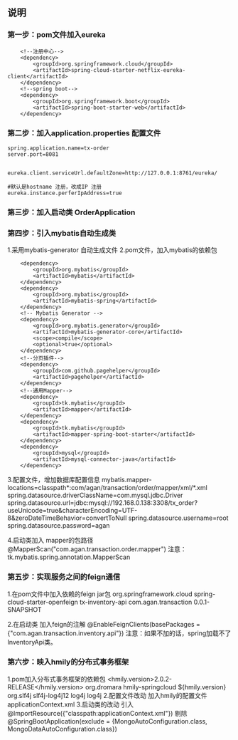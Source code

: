 ## 说明

### 第一步：pom文件加入eureka
        <!--注册中心-->
        <dependency>
            <groupId>org.springframework.cloud</groupId>
            <artifactId>spring-cloud-starter-netflix-eureka-client</artifactId>
        </dependency>
        <!--spring boot-->
        <dependency>
            <groupId>org.springframework.boot</groupId>
            <artifactId>spring-boot-starter-web</artifactId>
        </dependency>

    
### 第二步：加入application.properties 配置文件
```
spring.application.name=tx-order
server.port=8081


eureka.client.serviceUrl.defaultZone=http://127.0.0.1:8761/eureka/

#默认是hostname 注册，改成IP 注册
eureka.instance.perferIpAddress=true
```

### 第三步：加入启动类 OrderApplication


### 第四步：引入mybatis自动生成类 
1.采用mybatis-generator 自动生成文件
2.pom文件，加入mybatis的依赖包
  <!--Mybatis-->
        <dependency>
            <groupId>org.mybatis</groupId>
            <artifactId>mybatis</artifactId>
        </dependency>
        <dependency>
            <groupId>org.mybatis</groupId>
            <artifactId>mybatis-spring</artifactId>
        </dependency>
        <!-- Mybatis Generator -->
        <dependency>
            <groupId>org.mybatis.generator</groupId>
            <artifactId>mybatis-generator-core</artifactId>
            <scope>compile</scope>
            <optional>true</optional>
        </dependency>
        <!--分页插件-->
        <dependency>
            <groupId>com.github.pagehelper</groupId>
            <artifactId>pagehelper</artifactId>
        </dependency>
        <!--通用Mapper-->
        <dependency>
            <groupId>tk.mybatis</groupId>
            <artifactId>mapper</artifactId>
        </dependency>
        <dependency>
            <groupId>tk.mybatis</groupId>
            <artifactId>mapper-spring-boot-starter</artifactId>
        </dependency>
        <dependency>
            <groupId>mysql</groupId>
            <artifactId>mysql-connector-java</artifactId>
        </dependency>

3.配置文件，增加数据库配置信息
    mybatis.mapper-locations=classpath*:com/agan/transaction/order/mapper/xml/*.xml
    spring.datasource.driverClassName=com.mysql.jdbc.Driver
    spring.datasource.url=jdbc:mysql://192.168.0.138:3308/tx_order?useUnicode=true&characterEncoding=UTF-8&zeroDateTimeBehavior=convertToNull
    spring.datasource.username=root
    spring.datasource.password=agan
    
4.启动类加入 mapper的包路径
@MapperScan("com.agan.transaction.order.mapper")
注意：tk.mybatis.spring.annotation.MapperScan


### 第五步：实现服务之间的feign通信
1.在pom文件中加入依赖的feign jar包
       <!--feign 客户端 -->
        <dependency>
            <groupId>org.springframework.cloud</groupId>
            <artifactId>spring-cloud-starter-openfeign</artifactId>
        </dependency>
        <!--库存api-->
        <dependency>
            <artifactId>tx-inventory-api</artifactId>
            <groupId>com.agan.transaction</groupId>
            <version>0.0.1-SNAPSHOT</version>
        </dependency>
        
2.在启动类 加入feign的注解
    @EnableFeignClients(basePackages = {"com.agan.transaction.inventory.api"})
注意：如果不加的话，spring加载不了InventoryApi类。

### 第六步：映入hmily的分布式事务框架
1.pom加入分布式事务框架的依赖包
        <hmily.version>2.0.2-RELEASE</hmily.version>
        <!--hmily分布式事务框架-->
        <dependency>
            <groupId>org.dromara</groupId>
            <artifactId>hmily-springcloud</artifactId>
            <version>${hmily.version}</version>
            <exclusions>
                <exclusion>
                    <groupId>org.slf4j</groupId>
                    <artifactId>slf4j-log4j12</artifactId></exclusion>
                <exclusion>
                    <groupId>log4j</groupId>
                    <artifactId>log4j</artifactId>
                </exclusion>
            </exclusions>
        </dependency>
2.配置文件改动
  加入hmily的配置文件applicationContext.xml
3.启动类的改动
  引入 @ImportResource({"classpath:applicationContext.xml"})
  剔除 @SpringBootApplication(exclude = {MongoAutoConfiguration.class, MongoDataAutoConfiguration.class})
  